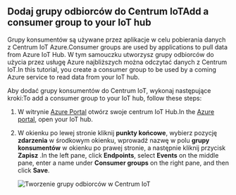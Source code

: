 ## <a name="add-a-consumer-group-to-your-iot-hub"></a><span data-ttu-id="0b5ed-101">Dodaj grupy odbiorców do Centrum IoT</span><span class="sxs-lookup"><span data-stu-id="0b5ed-101">Add a consumer group to your IoT hub</span></span>

<span data-ttu-id="0b5ed-102">Grupy konsumentów są używane przez aplikacje w celu pobierania danych z Centrum IoT Azure.</span><span class="sxs-lookup"><span data-stu-id="0b5ed-102">Consumer groups are used by applications to pull data from Azure IoT Hub.</span></span> <span data-ttu-id="0b5ed-103">W tym samouczku utworzysz grupy odbiorców do użycia przez usługę Azure najbliższych można odczytać danych z Centrum IoT.</span><span class="sxs-lookup"><span data-stu-id="0b5ed-103">In this tutorial, you create a consumer group to be used by a coming Azure service to read data from your IoT hub.</span></span>

<span data-ttu-id="0b5ed-104">Aby dodać grupy konsumentów do Centrum IoT, wykonaj następujące kroki:</span><span class="sxs-lookup"><span data-stu-id="0b5ed-104">To add a consumer group to your IoT hub, follow these steps:</span></span>

1. <span data-ttu-id="0b5ed-105">W witrynie [Azure Portal](https://ms.portal.azure.com/) otwórz swoje centrum IoT Hub.</span><span class="sxs-lookup"><span data-stu-id="0b5ed-105">In the [Azure portal](https://ms.portal.azure.com/), open your IoT hub.</span></span>
2. <span data-ttu-id="0b5ed-106">W okienku po lewej stronie kliknij **punkty końcowe**, wybierz pozycję **zdarzenia** w środkowym okienku, wprowadź nazwę w polu **grupy konsumentów** w okienku po prawej stronie, a następnie kliknij przycisk **Zapisz** .</span><span class="sxs-lookup"><span data-stu-id="0b5ed-106">In the left pane, click **Endpoints**, select **Events** on the middle pane, enter a name under **Consumer groups** on the right pane, and then click **Save**.</span></span>

   ![Tworzenie grupy odbiorców w Centrum IoT](../articles/iot-hub/media/iot-hub-create-consumer-group/1_iot-hub-create-consumer-group-azure.png)